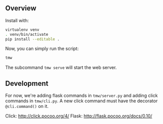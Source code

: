 ## Overview
Install with:

```bash
virtualenv venv
. venv/bin/activate
pip install --editable .
```

Now, you can simply run the script:

```bash
tmw
```

The subcommand ``tmw serve`` will start the web server.


## Development

For now, we're adding flask commands in ``tmw/server.py`` and adding click commands in ``tmw/cli.py``. A new click command must have the decorator ``@cli.command()`` on it.

Click: http://click.pocoo.org/4/
Flask: http://flask.pocoo.org/docs/0.10/


